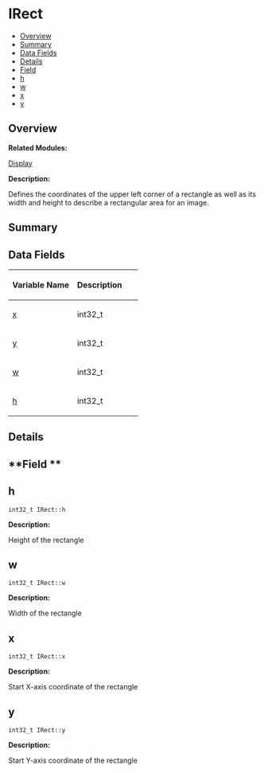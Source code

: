 # IRect<a name="EN-US_TOPIC_0000001055678096"></a>

-   [Overview](#section2000418177165631)
-   [Summary](#section1195291148165631)
-   [Data Fields](#pub-attribs)
-   [Details](#section1959468409165631)
-   [Field](#section1732485564165631)
-   [h](#a9136e1215b014e23afd9a53c677ecb0f)
-   [w](#adf90bb2458e61fbd10ebc758c4d1bc76)
-   [x](#ab6d24c10b73ac72c256423219cf8c08a)
-   [y](#a08450275ada21813d3f3b073276ff5a7)

## **Overview**<a name="section2000418177165631"></a>

**Related Modules:**

[Display](display.md)

**Description:**

Defines the coordinates of the upper left corner of a rectangle as well as its width and height to describe a rectangular area for an image. 

## **Summary**<a name="section1195291148165631"></a>

## Data Fields<a name="pub-attribs"></a>

<a name="table1928287947165631"></a>
<table><thead align="left"><tr id="row522030241165631"><th class="cellrowborder" valign="top" width="50%" id="mcps1.1.3.1.1"><p id="p1069107380165631"><a name="p1069107380165631"></a><a name="p1069107380165631"></a>Variable Name</p>
</th>
<th class="cellrowborder" valign="top" width="50%" id="mcps1.1.3.1.2"><p id="p871202773165631"><a name="p871202773165631"></a><a name="p871202773165631"></a>Description</p>
</th>
</tr>
</thead>
<tbody><tr id="row1789663446165631"><td class="cellrowborder" valign="top" width="50%" headers="mcps1.1.3.1.1 "><p id="p1468633572165631"><a name="p1468633572165631"></a><a name="p1468633572165631"></a><a href="irect.md#ab6d24c10b73ac72c256423219cf8c08a">x</a></p>
</td>
<td class="cellrowborder" valign="top" width="50%" headers="mcps1.1.3.1.2 "><p id="p42843225165631"><a name="p42843225165631"></a><a name="p42843225165631"></a>int32_t </p>
</td>
</tr>
<tr id="row242083323165631"><td class="cellrowborder" valign="top" width="50%" headers="mcps1.1.3.1.1 "><p id="p2024096809165631"><a name="p2024096809165631"></a><a name="p2024096809165631"></a><a href="irect.md#a08450275ada21813d3f3b073276ff5a7">y</a></p>
</td>
<td class="cellrowborder" valign="top" width="50%" headers="mcps1.1.3.1.2 "><p id="p1362102062165631"><a name="p1362102062165631"></a><a name="p1362102062165631"></a>int32_t </p>
</td>
</tr>
<tr id="row726198398165631"><td class="cellrowborder" valign="top" width="50%" headers="mcps1.1.3.1.1 "><p id="p1304082946165631"><a name="p1304082946165631"></a><a name="p1304082946165631"></a><a href="irect.md#adf90bb2458e61fbd10ebc758c4d1bc76">w</a></p>
</td>
<td class="cellrowborder" valign="top" width="50%" headers="mcps1.1.3.1.2 "><p id="p270639451165631"><a name="p270639451165631"></a><a name="p270639451165631"></a>int32_t </p>
</td>
</tr>
<tr id="row1147630129165631"><td class="cellrowborder" valign="top" width="50%" headers="mcps1.1.3.1.1 "><p id="p1251397306165631"><a name="p1251397306165631"></a><a name="p1251397306165631"></a><a href="irect.md#a9136e1215b014e23afd9a53c677ecb0f">h</a></p>
</td>
<td class="cellrowborder" valign="top" width="50%" headers="mcps1.1.3.1.2 "><p id="p1124103119165631"><a name="p1124103119165631"></a><a name="p1124103119165631"></a>int32_t </p>
</td>
</tr>
</tbody>
</table>

## **Details**<a name="section1959468409165631"></a>

## **Field **<a name="section1732485564165631"></a>

## h<a name="a9136e1215b014e23afd9a53c677ecb0f"></a>

```
int32_t IRect::h
```

 **Description:**

Height of the rectangle 

## w<a name="adf90bb2458e61fbd10ebc758c4d1bc76"></a>

```
int32_t IRect::w
```

 **Description:**

Width of the rectangle 

## x<a name="ab6d24c10b73ac72c256423219cf8c08a"></a>

```
int32_t IRect::x
```

 **Description:**

Start X-axis coordinate of the rectangle 

## y<a name="a08450275ada21813d3f3b073276ff5a7"></a>

```
int32_t IRect::y
```

 **Description:**

Start Y-axis coordinate of the rectangle 

